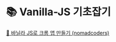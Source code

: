 # 📚 Vanilla-JS 기초잡기
[📌 바닐라 JS로 크롬 앱 만들기 (nomadcoders)](https://nomadcoders.co/javascript-for-beginners)

